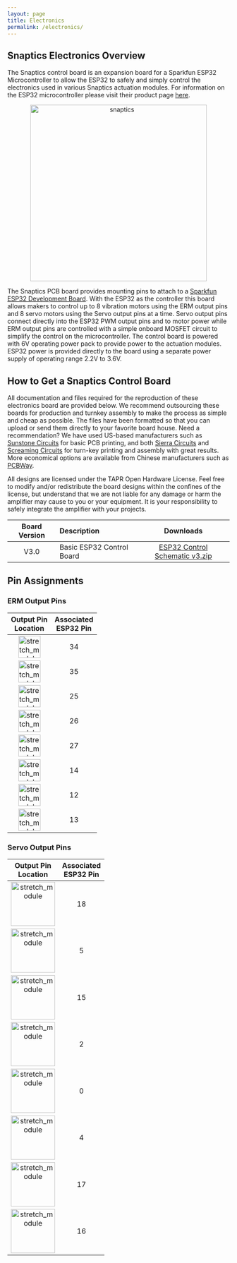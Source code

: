 ```yaml
---
layout: page
title: Electronics
permalink: /electronics/
---
```


## Snaptics Electronics Overview

The Snaptics control board is an expansion board for a Sparkfun ESP32 Microcontroller to allow the ESP32 to safely and simply control the electronics used in various Snaptics actuation modules. For information on the ESP32 microcontroller please visit their product page [here](https://www.sparkfun.com/products/13907).

<p align="center">
  <img src="photos/../../photos/electronics/PCBV2_diagram.png" alt="snaptics" width="400"/>
</p>

The Snaptics PCB board provides mounting pins to attach to a [Sparkfun ESP32 Development Board](https://www.sparkfun.com/products/13907). With the ESP32 as the controller this board allows makers to control up to 8 vibration motors using the ERM output pins and 8 servo motors using the Servo output pins at a time. Servo output pins connect directly into the ESP32 PWM output pins and to motor power while ERM output pins are controlled with a simple onboard MOSFET circuit to simplify the control on the microcontroller. The control board is powered with 6V operating power pack to provide power to the actuation modules. ESP32 power is provided directly to the board using a separate power supply of operating range 2.2V to 3.6V. 

## How to Get a Snaptics Control Board

All documentation and files required for the reproduction of these electronics board are provided below. We recommend outsourcing these boards for production and turnkey assembly to make the process as simple and cheap as possible. The files have been formatted so that you can upload or send them directly to your favorite board house. Need a recommendation? We have used US-based manufacturers such as [Sunstone Circuits](https://www.sunstone.com/) for basic PCB printing, and both [Sierra Circuits](https://www.protoexpress.com/) and [Screaming Circuits](https://www.screamingcircuits.com/) for turn-key printing and assembly with great results. More economical options are available from Chinese manufacturers such as [PCBWay](https://www.pcbway.com/). 

All designs are licensed under the TAPR Open Hardware License. Feel free to modify and/or redistribute the board designs within the confines of the license, but understand that we are not liable for any damage or harm the amplifier may cause to you or your equipment. It is your responsibility to safely integrate the amplifier with your projects.

|**Board Version**|**Description**|**Downloads**|
|:-----:|:-----|:-----:|
| V3.0 | Basic ESP32 Control Board | [ESP32 Control Schematic v3.zip](https://github.com/mahilab/Snaptics/blob/main/ESP32%20Control%20Schematic%20v3.zip) |


## Pin Assignments

### ERM Output Pins

|**Output Pin <br> Location**|**Associated <br> ESP32 Pin**|
|:-----:|:-----:|
|<img src="../photos/electronics/ERMPinA.png" alt="stretch_module" style="height:50px;">| 34 |
|<img src="../photos/electronics/ERMPinB.png" alt="stretch_module" style="height:50px;">| 35 |
|<img src="../photos/electronics/ERMPinC.png" alt="stretch_module" style="height:50px;">| 25 |
|<img src="../photos/electronics/ERMPinD.png" alt="stretch_module" style="height:50px;">| 26 |
|<img src="../photos/electronics/ERMPinE.png" alt="stretch_module" style="height:50px;">| 27 |
|<img src="../photos/electronics/ERMPinF.png" alt="stretch_module" style="height:50px;">| 14 |
|<img src="../photos/electronics/ERMPinG.png" alt="stretch_module" style="height:50px;">| 12 |
|<img src="../photos/electronics/ERMPinH.png" alt="stretch_module" style="height:50px;">| 13 |

### Servo Output Pins

|**Output Pin <br> Location**|**Associated <br> ESP32 Pin**|
|:-----:|:-----:|
|<img src="../photos/electronics/ServoPinA.png" alt="stretch_module" style="height:100px;">| 18 |
|<img src="../photos/electronics/ServoPinB.png" alt="stretch_module" style="height:100px;">| 5 |
|<img src="../photos/electronics/ServoPinC.png" alt="stretch_module" style="height:100px;">| 15 |
|<img src="../photos/electronics/ServoPinD.png" alt="stretch_module" style="height:100px;">| 2 |
|<img src="../photos/electronics/ServoPinE.png" alt="stretch_module" style="height:100px;">| 0 |
|<img src="../photos/electronics/ServoPinF.png" alt="stretch_module" style="height:100px;">| 4 |
|<img src="../photos/electronics/ServoPinG.png" alt="stretch_module" style="height:100px;">| 17 |
|<img src="../photos/electronics/ServoPinH.png" alt="stretch_module" style="height:100px;">| 16 |

